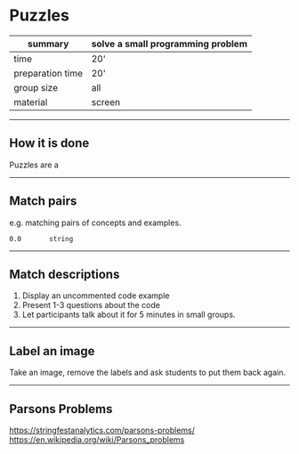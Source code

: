 
# Puzzles

| summary | solve a small programming problem |
|---------|-----------------------------------|
| time  | 20'    |
| preparation time  | 20'    |
| group size | all |
| material | screen |

----

## How it is done

Puzzles are a 

----

## Match pairs

e.g. matching pairs of concepts and examples.

    0.0       string

----

## Match descriptions

1. Display an uncommented code example
2. Present 1-3 questions about the code
3. Let participants talk about it for 5 minutes in small groups.

----

## Label an image

Take an image, remove the labels and ask students to put them back again.

----

## Parsons Problems

https://stringfestanalytics.com/parsons-problems/
https://en.wikipedia.org/wiki/Parsons_problems